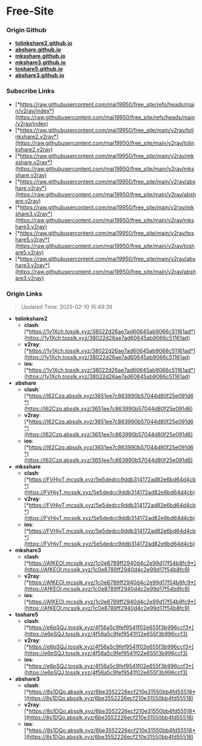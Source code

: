 # Free-Site

### Origin Github

- [**tolinkshare2.github.io**](https://github.com/tolinkshare2/tolinkshare2.github.io)
- [**abshare.github.io**](https://github.com/abshare/abshare.github.io)
- [**mksshare.github.io**](https://github.com/mksshare/mksshare.github.io)
- [**mkshare3.github.io**](https://github.com/mkshare3/mkshare3.github.io)
- [**toshare5.github.io**](https://github.com/toshare5/toshare5.github.io)
- [**abshare3.github.io**](https://github.com/abshare3/abshare3.github.io)

### Subscribe Links

- [*https://raw.githubusercontent.com/mai19950/free_site/refs/heads/main/v2ray/index*](https://raw.githubusercontent.com/mai19950/free_site/refs/heads/main/v2ray/index)
- [*https://raw.githubusercontent.com/mai19950/free_site/main/v2ray/tolinkshare2.v2ray*](https://raw.githubusercontent.com/mai19950/free_site/main/v2ray/tolinkshare2.v2ray)
- [*https://raw.githubusercontent.com/mai19950/free_site/main/v2ray/mksshare.v2ray*](https://raw.githubusercontent.com/mai19950/free_site/main/v2ray/mksshare.v2ray)
- [*https://raw.githubusercontent.com/mai19950/free_site/main/v2ray/abshare.v2ray*](https://raw.githubusercontent.com/mai19950/free_site/main/v2ray/abshare.v2ray)
- [*https://raw.githubusercontent.com/mai19950/free_site/main/v2ray/mkshare3.v2ray*](https://raw.githubusercontent.com/mai19950/free_site/main/v2ray/mkshare3.v2ray)
- [*https://raw.githubusercontent.com/mai19950/free_site/main/v2ray/toshare5.v2ray*](https://raw.githubusercontent.com/mai19950/free_site/main/v2ray/toshare5.v2ray)
- [*https://raw.githubusercontent.com/mai19950/free_site/main/v2ray/abshare3.v2ray*](https://raw.githubusercontent.com/mai19950/free_site/main/v2ray/abshare3.v2ray)

### Origin Links

> Updated Time: 2025-02-10 15:49:39

- **tolinkshare2**
  - **clash**: [*https://1y1Xch.tosslk.xyz/38022d26ae7ad60645ab9066c51161ad*](https://1y1Xch.tosslk.xyz/38022d26ae7ad60645ab9066c51161ad)
  - **v2ray**: [*https://1y1Xch.tosslk.xyz/38022d26ae7ad60645ab9066c51161ad*](https://1y1Xch.tosslk.xyz/38022d26ae7ad60645ab9066c51161ad)
  - **ios**: [*https://1y1Xch.tosslk.xyz/38022d26ae7ad60645ab9066c51161ad*](https://1y1Xch.tosslk.xyz/38022d26ae7ad60645ab9066c51161ad)
- **abshare**
  - **clash**: [*https://I62Czq.absslk.xyz/3651ee7c863990b57044d80f25e091d6*](https://I62Czq.absslk.xyz/3651ee7c863990b57044d80f25e091d6)
  - **v2ray**: [*https://I62Czq.absslk.xyz/3651ee7c863990b57044d80f25e091d6*](https://I62Czq.absslk.xyz/3651ee7c863990b57044d80f25e091d6)
  - **ios**: [*https://I62Czq.absslk.xyz/3651ee7c863990b57044d80f25e091d6*](https://I62Czq.absslk.xyz/3651ee7c863990b57044d80f25e091d6)
- **mksshare**
  - **clash**: [*https://FVHjyT.mcsslk.xyz/5e5dedcc9ddb314172ad82e6bd64d4cb*](https://FVHjyT.mcsslk.xyz/5e5dedcc9ddb314172ad82e6bd64d4cb)
  - **v2ray**: [*https://FVHjyT.mcsslk.xyz/5e5dedcc9ddb314172ad82e6bd64d4cb*](https://FVHjyT.mcsslk.xyz/5e5dedcc9ddb314172ad82e6bd64d4cb)
  - **ios**: [*https://FVHjyT.mcsslk.xyz/5e5dedcc9ddb314172ad82e6bd64d4cb*](https://FVHjyT.mcsslk.xyz/5e5dedcc9ddb314172ad82e6bd64d4cb)
- **mkshare3**
  - **clash**: [*https://AfKEOl.mcsslk.xyz/1c0e8789ff2940d4c2e99d17f54b8fc9*](https://AfKEOl.mcsslk.xyz/1c0e8789ff2940d4c2e99d17f54b8fc9)
  - **v2ray**: [*https://AfKEOl.mcsslk.xyz/1c0e8789ff2940d4c2e99d17f54b8fc9*](https://AfKEOl.mcsslk.xyz/1c0e8789ff2940d4c2e99d17f54b8fc9)
  - **ios**: [*https://AfKEOl.mcsslk.xyz/1c0e8789ff2940d4c2e99d17f54b8fc9*](https://AfKEOl.mcsslk.xyz/1c0e8789ff2940d4c2e99d17f54b8fc9)
- **toshare5**
  - **clash**: [*https://e6pSQJ.tosslk.xyz/4f56a5c9fef9541f02e655f3b996ccf3*](https://e6pSQJ.tosslk.xyz/4f56a5c9fef9541f02e655f3b996ccf3)
  - **v2ray**: [*https://e6pSQJ.tosslk.xyz/4f56a5c9fef9541f02e655f3b996ccf3*](https://e6pSQJ.tosslk.xyz/4f56a5c9fef9541f02e655f3b996ccf3)
  - **ios**: [*https://e6pSQJ.tosslk.xyz/4f56a5c9fef9541f02e655f3b996ccf3*](https://e6pSQJ.tosslk.xyz/4f56a5c9fef9541f02e655f3b996ccf3)
- **abshare3**
  - **clash**: [*https://8s1DQo.absslk.xyz/6be3552226ecf210e31550bb4fd55518*](https://8s1DQo.absslk.xyz/6be3552226ecf210e31550bb4fd55518)
  - **v2ray**: [*https://8s1DQo.absslk.xyz/6be3552226ecf210e31550bb4fd55518*](https://8s1DQo.absslk.xyz/6be3552226ecf210e31550bb4fd55518)
  - **ios**: [*https://8s1DQo.absslk.xyz/6be3552226ecf210e31550bb4fd55518*](https://8s1DQo.absslk.xyz/6be3552226ecf210e31550bb4fd55518)
